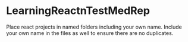 # LearningReactnTestMedRep

Place react projects in named folders including your own name. Include your own name in the files as well to ensure there are no duplicates.

